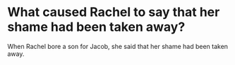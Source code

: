 # What caused Rachel to say that her shame had been taken away?

When Rachel bore a son for Jacob, she said that her shame had been taken away.
